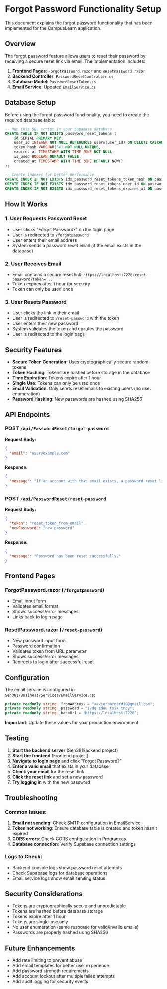 # Forgot Password Functionality Setup

This document explains the forgot password functionality that has been implemented for the CampusLearn application.

## Overview

The forgot password feature allows users to reset their password by receiving a secure reset link via email. The implementation includes:

1. **Frontend Pages**: `ForgotPassword.razor` and `ResetPassword.razor`
2. **Backend Controller**: `PasswordResetController.cs`
3. **Database Model**: `PasswordResetToken.cs`
4. **Email Service**: Updated `EmailService.cs`

## Database Setup

Before using the forgot password functionality, you need to create the required database table:

```sql
-- Run this SQL script in your Supabase database
CREATE TABLE IF NOT EXISTS password_reset_tokens (
    id SERIAL PRIMARY KEY,
    user_id INTEGER NOT NULL REFERENCES users(user_id) ON DELETE CASCADE,
    token_hash VARCHAR(64) NOT NULL UNIQUE,
    expires_at TIMESTAMP WITH TIME ZONE NOT NULL,
    is_used BOOLEAN DEFAULT FALSE,
    created_at TIMESTAMP WITH TIME ZONE DEFAULT NOW()
);

-- Create indexes for better performance
CREATE INDEX IF NOT EXISTS idx_password_reset_tokens_token_hash ON password_reset_tokens(token_hash);
CREATE INDEX IF NOT EXISTS idx_password_reset_tokens_user_id ON password_reset_tokens(user_id);
CREATE INDEX IF NOT EXISTS idx_password_reset_tokens_expires_at ON password_reset_tokens(expires_at);
```

## How It Works

### 1. User Requests Password Reset
- User clicks "Forgot Password?" on the login page
- User is redirected to `/forgotpassword`
- User enters their email address
- System sends a password reset email (if the email exists in the database)

### 2. User Receives Email
- Email contains a secure reset link: `https://localhost:7228/reset-password?token=...`
- Token expires after 1 hour for security
- Token can only be used once

### 3. User Resets Password
- User clicks the link in their email
- User is redirected to `/reset-password` with the token
- User enters their new password
- System validates the token and updates the password
- User is redirected to the login page

## Security Features

- **Secure Token Generation**: Uses cryptographically secure random tokens
- **Token Hashing**: Tokens are hashed before storage in the database
- **Time Expiration**: Tokens expire after 1 hour
- **Single Use**: Tokens can only be used once
- **Email Validation**: Only sends reset emails to existing users (no user enumeration)
- **Password Hashing**: New passwords are hashed using SHA256

## API Endpoints

### POST `/api/PasswordReset/forgot-password`
**Request Body:**
```json
{
  "email": "user@example.com"
}
```

**Response:**
```json
{
  "message": "If an account with that email exists, a password reset link has been sent."
}
```

### POST `/api/PasswordReset/reset-password`
**Request Body:**
```json
{
  "token": "reset_token_from_email",
  "newPassword": "new_password"
}
```

**Response:**
```json
{
  "message": "Password has been reset successfully."
}
```

## Frontend Pages

### ForgotPassword.razor (`/forgotpassword`)
- Email input form
- Validates email format
- Shows success/error messages
- Links back to login page

### ResetPassword.razor (`/reset-password`)
- New password input form
- Password confirmation
- Validates token from URL parameter
- Shows success/error messages
- Redirects to login after successful reset

## Configuration

The email service is configured in `Sen381/Business/Services/EmailService.cs`:

```csharp
private readonly string _fromAddress = "xavierbarnard10@gmail.com";
private readonly string _password = "ivdq zduu tsik tnoy";
private readonly string _baseUrl = "https://localhost:7228";
```

**Important**: Update these values for your production environment.

## Testing

1. **Start the backend server** (Sen381Backend project)
2. **Start the frontend** (Frontend project)
3. **Navigate to login page** and click "Forgot Password?"
4. **Enter a valid email** that exists in your database
5. **Check your email** for the reset link
6. **Click the reset link** and set a new password
7. **Try logging in** with the new password

## Troubleshooting

### Common Issues:

1. **Email not sending**: Check SMTP configuration in EmailService
2. **Token not working**: Ensure database table is created and token hasn't expired
3. **CORS errors**: Check CORS configuration in Program.cs
4. **Database connection**: Verify Supabase connection settings

### Logs to Check:

- Backend console logs show password reset attempts
- Check Supabase logs for database operations
- Email service logs show email sending status

## Security Considerations

- Tokens are cryptographically secure and unpredictable
- Tokens are hashed before database storage
- Tokens expire after 1 hour
- Tokens are single-use only
- No user enumeration (same response for valid/invalid emails)
- Passwords are properly hashed using SHA256

## Future Enhancements

- Add rate limiting to prevent abuse
- Add email templates for better user experience
- Add password strength requirements
- Add account lockout after multiple failed attempts
- Add audit logging for security events
